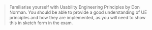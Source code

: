 
> Familiarise yourself with Usability Engineering Principles by Don Norman. You should be able to provide a good understanding of UE principles and how they are implemented, as you will need to show this in sketch form in the exam.

